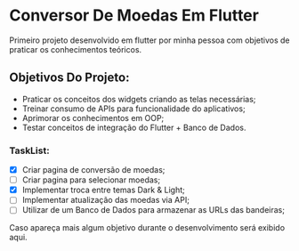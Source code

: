 # Conversor De Moedas Em Flutter

Primeiro projeto desenvolvido em flutter por minha pessoa com objetivos de praticar os conhecimentos teóricos. 

## Objetivos Do Projeto:
- Praticar os conceitos dos widgets criando as telas necessárias;
- Treinar consumo de APIs para funcionalidade do aplicativos;
- Aprimorar os conhecimentos em OOP;
- Testar conceitos de integração do Flutter + Banco de Dados.

### TaskList:

- [x] Criar pagina de conversão de moedas;
- [ ] Criar pagina para selecionar moedas;
- [X] Implementar troca entre temas Dark & Light;
- [ ] Implementar atualização das moedas via API;
- [ ] Utilizar de um Banco de Dados para armazenar as URLs das bandeiras;

Caso apareça mais algum objetivo durante o desenvolvimento será exibido aqui.
